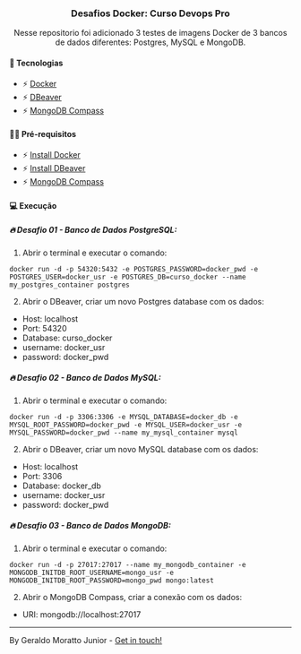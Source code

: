 
<h3 align="center">Desafios Docker: Curso Devops Pro</h3>

<p align="center">Nesse repositorio foi adicionado 3 testes de imagens Docker de 3 bancos de dados diferentes: Postgres, MySQL e MongoDB.</p>

#### 🚀 Tecnologias

- ⚡ [Docker](https://www.docker.com/)
- ⚡ [DBeaver](https://dbeaver.io/)
- ⚡ [MongoDB Compass](https://www.mongodb.com/products/tools/compass)


#### ✋🏻 Pré-requisitos

- ⚡ [Install Docker](https://docs.docker.com/get-docker/)
- ⚡ [Install DBeaver](https://dbeaver.io/download/)
- ⚡ [MongoDB Compass](https://www.mongodb.com/products/tools/compass)


#### 💻 Execução

##### 🔥 Desafio 01 - Banco de Dados PostgreSQL:

1. Abrir o terminal e executar o comando:

```
docker run -d -p 54320:5432 -e POSTGRES_PASSWORD=docker_pwd -e POSTGRES_USER=docker_usr -e POSTGRES_DB=curso_docker --name my_postgres_container postgres
```
 

2. Abrir o DBeaver, criar um novo Postgres database com os dados:

- Host: localhost
- Port: 54320
- Database: curso_docker
- username: docker_usr
- password: docker_pwd
  

##### 🔥 Desafio 02 - Banco de Dados MySQL:

1. Abrir o terminal e executar o comando:

```
docker run -d -p 3306:3306 -e MYSQL_DATABASE=docker_db -e MYSQL_ROOT_PASSWORD=docker_pwd -e MYSQL_USER=docker_usr -e MYSQL_PASSWORD=docker_pwd --name my_mysql_container mysql
```
 

2. Abrir o DBeaver, criar um novo MySQL database com os dados:

- Host: localhost
- Port: 3306
- Database: docker_db
- username: docker_usr
- password: docker_pwd


##### 🔥 Desafio 03 - Banco de Dados MongoDB:

1. Abrir o terminal e executar o comando:

```
docker run -d -p 27017:27017 --name my_mongodb_container -e MONGODB_INITDB_ROOT_USERNAME=mongo_usr -e MONGODB_INITDB_ROOT_PASSWORD=mongo_pwd mongo:latest
```
 

2. Abrir o MongoDB Compass, criar a conexão com os dados:

- URI: mongodb://localhost:27017

---

<p>By Geraldo Moratto Junior - <a href="https://www.linkedin.com/in/geraldo-moratto-junior/" target="_blank" rel="nofollow">Get in touch!</a></p>
